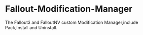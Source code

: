 # Fallout-Modification-Manager
The Fallout3 and FalloutNV custom Modification Manager,include Pack,Install and Uninstall.
